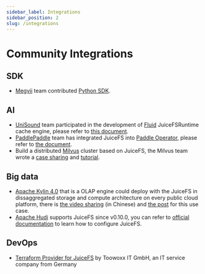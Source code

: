 ```yaml
---
sidebar_label: Integrations
sidebar_position: 2
slug: /integrations
---
```


# Community Integrations

## SDK

- [Megvii](https://en.megvii.com) team contributed [Python SDK](https://github.com/megvii-research/juicefs-python).

## AI

- [UniSound](https://www.unisound.com) team participated in the development of [Fluid](https://github.com/fluid-cloudnative/fluid) JuiceFSRuntime cache engine, please refer to [this document](https://github.com/fluid-cloudnative/fluid/blob/master/docs/en/samples/juicefs_runtime.md).
- [PaddlePaddle](https://github.com/paddlepaddle/paddle) team has integrated JuiceFS into [Paddle Operator](https://github.com/PaddleFlow/paddle-operator), please refer to [the document](https://github.com/PaddleFlow/paddle-operator/blob/sampleset/docs/en/ext-overview.md).
- Build a distributed [Milvus](https://milvus.io) cluster based on JuiceFS, the Milvus team wrote a [case sharing](https://zilliz.com/blog/building-a-milvus-cluster-based-on-juicefs) and [tutorial](https://tutorials.milvus.io/en-juicefs/index.html?index=..%2F..index#0).

## Big data

- [Apache Kylin 4.0](http://kylin.apache.org) that is a OLAP engine could deploy with the JuiceFS in dissaggregated storage and compute architecture on every public cloud platform, there is [the video sharing](https://www.bilibili.com/video/BV1c54y1W72S) (in Chinese) and [the post](https://juicefs.com/en/blog/optimize-kylin-on-juicefs/) for this use case.
- [Apache Hudi](https://hudi.apache.org) supports JuiceFS since v0.10.0, you can refer to [official documentation](https://hudi.apache.org/docs/jfs_hoodie) to learn how to configure JuiceFS.

## DevOps

- [Terraform Provider for JuiceFS](https://github.com/toowoxx/terraform-provider-juicefs) by Toowoxx IT GmbH, an IT service company from Germany